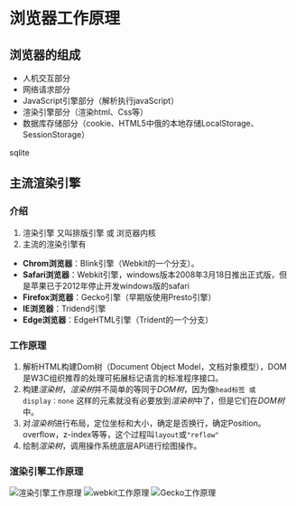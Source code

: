 # 浏览器工作原理

## 浏览器的组成
- 人机交互部分
- 网络请求部分
- JavaScript引擎部分（解析执行javaScript）
- 渲染引擎部分（渲染html、Css等）
- 数据库存储部分（cookie、HTML5中俄的本地存储LocalStorage、SessionStorage）

sqlite

## 主流渲染引擎
### 介绍
1. 渲染引擎 又叫排版引擎 或 浏览器内核
2. 主流的渲染引擎有
- **Chrom浏览器**：Blink引擎（Webkit的一个分支）。
- **Safari浏览器**：Webkit引擎，windows版本2008年3月18日推出正式版，但是苹果已于2012年停止开发windows版的safari
- **Firefox浏览器**：Gecko引擎（早期版使用Presto引擎）
- **IE浏览器**：Tridend引擎
- **Edge浏览器**：EdgeHTML引擎（Trident的一个分支）

### 工作原理
1. 解析HTML构建Dom树（Document Object Model，文档对象模型），DOM是W3C组织推荐的处理可拓展标记语言的标准程序接口。
2. 构建*渲染树*，*渲染树*并不简单的等同于*DOM树*，因为像`head标签 或 display：none` 这样的元素就没有必要放到*渲染树*中了，但是它们在*DOM树*中。
3. 对*渲染树*进行布局，定位坐标和大小，确定是否换行，确定Position。overflow，z-index等等，这个过程叫`layout`或`"reflow"`
4. 绘制*渲染树*，调用操作系统底层API进行绘图操作。


### 渲染引擎工作原理
![渲染引擎工作原理](http://ouewomi2z.bkt.clouddn.com/18-4-20/64708357.jpg)
![webkit工作原理](http://ouewomi2z.bkt.clouddn.com/18-4-20/10792662.jpg)
![Gecko工作原理](http://ouewomi2z.bkt.clouddn.com/18-4-20/32453873.jpg)


